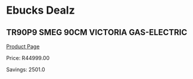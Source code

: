 
# Ebucks Dealz
## TR90P9 SMEG 90CM VICTORIA GAS-ELECTRIC
[Product Page](https://www.ebucks.com/web/shop/productSelected.do?prodId=1173089757&catId=704989856)

Price: R44999.00

Savings: 2501.0


	